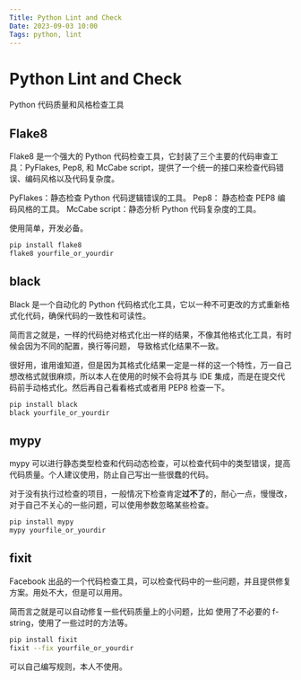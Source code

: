 ```yaml
---
Title: Python Lint and Check
Date: 2023-09-03 10:00
Tags: python, lint
---
```


# Python Lint and Check

Python 代码质量和风格检查工具

## Flake8

Flake8 是一个强大的 Python 代码检查工具，它封装了三个主要的代码审查工具：PyFlakes, Pep8, 和 McCabe script，提供了一个统一的接口来检查代码错误、编码风格以及代码复杂度。

PyFlakes：静态检查 Python 代码逻辑错误的工具。
Pep8： 静态检查 PEP8 编码风格的工具。
McCabe script：静态分析 Python 代码复杂度的工具。

使用简单，开发必备。

```bash
pip install flake8
flake8 yourfile_or_yourdir
```

## black

Black 是一个自动化的 Python 代码格式化工具，它以一种不可更改的方式重新格式化代码，确保代码的一致性和可读性。

简而言之就是，一样的代码绝对格式化出一样的结果，不像其他格式化工具，有时候会因为不同的配置，换行等问题，
导致格式化结果不一致。

很好用，谁用谁知道，但是因为其格式化结果一定是一样的这一个特性，万一自己想改格式就很麻烦，所以本人在使用的时候不会将其与 IDE 集成，而是在提交代码前手动格式化。然后再自己看看格式或者用 PEP8 检查一下。

```bash
pip install black
black yourfile_or_yourdir
```

## mypy

mypy 可以进行静态类型检查和代码动态检查，可以检查代码中的类型错误，提高代码质量。个人建议使用，防止自己写出一些很蠢的代码。

对于没有执行过检查的项目，一般情况下检查肯定**过不了**的，耐心一点，慢慢改，对于自己不关心的一些问题，可以使用参数忽略某些检查。

```bash
pip install mypy
mypy yourfile_or_yourdir
```

## fixit

Facebook 出品的一个代码检查工具，可以检查代码中的一些问题，并且提供修复方案。用处不大，但是可以用用。

简而言之就是可以自动修复一些代码质量上的小问题，比如 使用了不必要的 f-string，使用了一些过时的方法等。

```bash
pip install fixit
fixit --fix yourfile_or_yourdir
```

可以自己编写规则，本人不使用。
